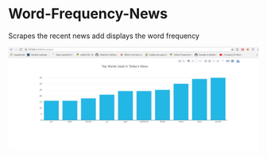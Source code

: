 # Word-Frequency-News
Scrapes the recent news add displays the word frequency

![alt text](https://github.com/kori73/Word-Frequency-News/blob/master/screenshot1.jpg)
